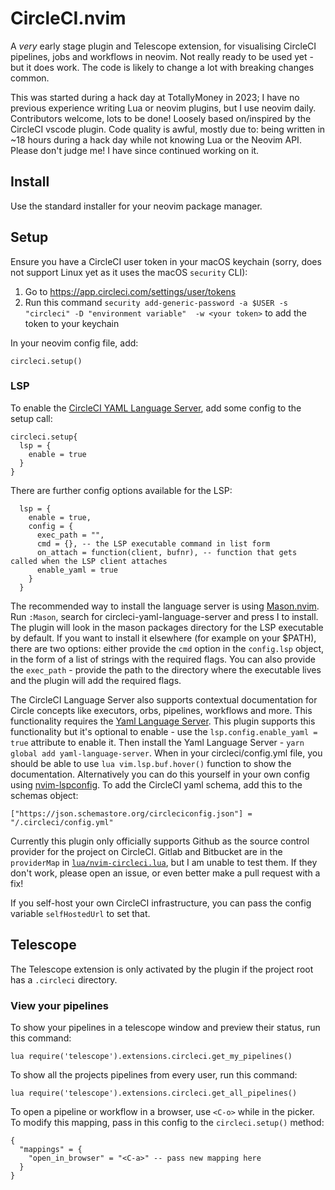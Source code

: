 # CircleCI.nvim

A _very_ early stage plugin and Telescope extension, for visualising CircleCI pipelines, jobs and workflows in neovim. Not really ready to be used yet - but it does work. The code is likely to change a lot with breaking changes common.

This was started during a hack day at TotallyMoney in 2023; I have no previous experience writing Lua or neovim plugins, but I use neovim daily. Contributors welcome, lots to be done! Loosely based on/inspired by the CircleCI vscode plugin. Code quality is awful, mostly due to: being written in ~18 hours during a hack day while not knowing Lua or the Neovim API. Please don't judge me! I have since continued working on it.

## Install
Use the standard installer for your neovim package manager.

## Setup
Ensure you have a CircleCI user token in your macOS keychain (sorry, does not support Linux yet as it uses the macOS `security` CLI):
1. Go to https://app.circleci.com/settings/user/tokens
2. Run this command `security add-generic-password -a $USER -s "circleci" -D "environment variable"  -w <your token>` to add the token to your keychain

In your neovim config file, add:
```
circleci.setup()
```

### LSP
To enable the [CircleCI YAML Language Server](https://github.com/CircleCI-Public/circleci-yaml-language-server), add some config to the setup call:
```
circleci.setup{
  lsp = {
    enable = true
  }
}

```
There are further config options available for the LSP:
```
  lsp = {
    enable = true,
    config = {
      exec_path = "",
      cmd = {}, -- the LSP executable command in list form
      on_attach = function(client, bufnr), -- function that gets called when the LSP client attaches
      enable_yaml = true
    }
  }
```
The recommended way to install the language server is using [Mason.nvim](https://github.com/williamboman/mason.nvim). Run `:Mason`, search for circleci-yaml-language-server and press I to install. The plugin will look in the mason packages directory for the LSP executable by default.
If you want to install it elsewhere (for example on your $PATH), there are two options: either provide the `cmd` option in the `config.lsp` object, in the form of a list of strings with the required flags. You can also provide the `exec_path` - provide the path to the directory where the executable lives and the plugin will add the required flags.

The CircleCI Language Server also supports contextual documentation for Circle concepts like executors, orbs, pipelines, workflows and more. This functionality requires the [Yaml Language Server](https://github.com/redhat-developer/yaml-language-server). This plugin supports this functionality but it's optional to enable - use the `lsp.config.enable_yaml = true` attribute to enable it. Then install the Yaml Language Server - `yarn global add yaml-language-server`. When in your circleci/config.yml file, you should be able to use `lua vim.lsp.buf.hover()` function to show the documentation.
Alternatively you can do this yourself in your own config using [nvim-lspconfig](https://github.com/neovim/nvim-lspconfig/blob/master/doc/server_configurations.md#yamlls). To add the CircleCI yaml schema, add this to the schemas object:
```
["https://json.schemastore.org/circleciconfig.json"] = "/.circleci/config.yml"
```

Currently this plugin only officially supports Github as the source control provider for the project on CircleCI. Gitlab and Bitbucket are in the `providerMap` in [`lua/nvim-circleci.lua`](https://github.com/tomoakley/circleci.nvim/blob/main/lua/nvim-circleci.lua), but I am unable to test them. If they don't work, please open an issue, or even better make a pull request with a fix!

If you self-host your own CircleCI infrastructure, you can pass the config variable `selfHostedUrl` to set that.

## Telescope
The Telescope extension is only activated by the plugin if the project root has a `.circleci` directory.

### View your pipelines
To show your pipelines in a telescope window and preview their status, run this command:
```
lua require('telescope').extensions.circleci.get_my_pipelines()
```
To show all the projects pipelines from every user, run this command:
```
lua require('telescope').extensions.circleci.get_all_pipelines()
```

To open a pipeline or workflow in a browser, use `<C-o>` while in the picker. To modify this mapping, pass in this config to the `circleci.setup()` method:
```
{
  "mappings" = {
    "open_in_browser" = "<C-a>" -- pass new mapping here
  }
}
```
